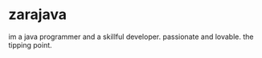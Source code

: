 # zarajava
im a java programmer and a skillful developer.
passionate and lovable.
the tipping point.
